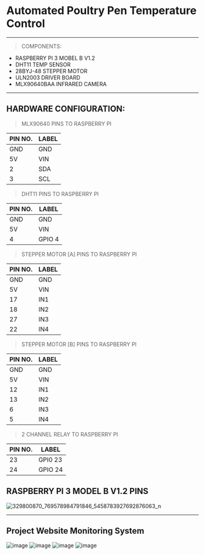 # Automated Poultry Pen Temperature Control
---
> COMPONENTS:
  * RASPBERRY PI 3 MOBEL B V1.2
  * DHT11 TEMP SENSOR
  * 28BYJ-48 STEPPER MOTOR
  * ULN2003 DRIVER BOARD
  * MLX90640BAA INFRARED CAMERA

---

## HARDWARE CONFIGURATION:

> MLX90640 PINS TO RASPBERRY PI

| PIN NO.      | LABEL       |
| -----------  | ----------- |
| GND          | GND         |
| 5V          | VIN         |
| 2            | SDA         |
| 3            | SCL         |

> DHT11 PINS TO RASPBERRY PI

| PIN NO.      | LABEL       |
| -----------  | ----------- |
| GND          | GND         |
| 5V           | VIN         |
| 4            | GPIO 4      |


> STEPPER MOTOR [A] PINS TO RASPBERRY PI

| PIN NO.      | LABEL       |
| -----------  | ----------- |
| GND          | GND         |
| 5V           | VIN         |
| 17           | IN1         |
| 18           | IN2         |
| 27           | IN3         |
| 22           | IN4         |

> STEPPER MOTOR [B] PINS TO RASPBERRY PI

| PIN NO.      | LABEL       |
| -----------  | ----------- |
| GND          | GND         |
| 5V           | VIN         |
| 12           | IN1         |
| 13           | IN2         |
| 6            | IN3         |
| 5            | IN4         |

> 2 CHANNEL RELAY TO RASPBERRY PI

| PIN NO.      | LABEL       |
| -----------  | ----------- |
| 23           | GPI0 23     |
| 24           | GPIO 24     |




## RASPBERRY PI 3 MODEL B V1.2 PINS

![329800870_769578984791846_5458783927692876063_n](https://user-images.githubusercontent.com/120079195/233627070-a2ad264f-b04e-40ef-8d2b-aadf2713a473.jpg)


---

## Project Website Monitoring System

![image](https://github.com/DarwinCamahalan/automated-poultry-pen/assets/120079195/e26e675d-9b01-49d7-9039-81c56c793a22)
![image](https://github.com/DarwinCamahalan/automated-poultry-pen/assets/120079195/05950554-91b0-4092-96b9-2cd830b1b67c)
![image](https://github.com/DarwinCamahalan/automated-poultry-pen/assets/120079195/4a981232-a154-4368-bb7a-e1490c4d9386)
![image](https://github.com/DarwinCamahalan/automated-poultry-pen/assets/120079195/142caa53-66e3-4f58-8842-b657e4ea47f5)







	

		
		
		
		
 		
		
		  
